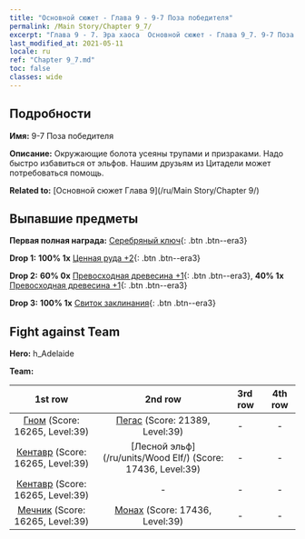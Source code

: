 ```yaml
---
title: "Основной сюжет - Глава 9 - 9-7 Поза победителя"
permalink: /Main Story/Chapter 9_7/
excerpt: "Глава 9 - 7. Эра хаоса  Основной сюжет - Глава 9_7. 9-7 Поза победителя"
last_modified_at: 2021-05-11
locale: ru
ref: "Chapter 9_7.md"
toc: false
classes: wide
---
```


## Подробности

 **Имя:** 9-7 Поза победителя

 **Описание:** Окружающие болота усеяны трупами и призраками. Надо быстро избавиться от эльфов. Нашим друзьям из Цитадели может потребоваться помощь.

 **Related to:** [Основной сюжет Глава 9](/ru/Main Story/Chapter 9/)

## Выпавшие предметы

 **Первая полная награда:** [Серебряный ключ](/ItemsRU/con_693/){: .btn .btn--era3}

 **Drop 1:** **100% 1x** [Ценная руда +2](/ItemsRU/mat_26/){: .btn .btn--era3}

 **Drop 2:** **60% 0x** [Превосходная древесина +1](/ItemsRU/mat_20/){: .btn .btn--era3}, **40% 1x** [Превосходная древесина +1](/ItemsRU/mat_20/){: .btn .btn--era3}

 **Drop 3:** **100% 1x** [Свиток заклинания](/ItemsRU/con_694/){: .btn .btn--era3}


## Fight against Team
 **Hero:** h_Adelaide

 **Team:**


  | 1st row | 2nd row | 3rd row | 4th row |
  |:----:|:----:|:----|:----:|
  | [Гном](/ru/units/Dwarf/) (Score: 16265, Level:39)  | [Пегас](/ru/units/Pegasus/) (Score: 21389, Level:39)  | - | - |
  | [Кентавр](/ru/units/Centaur/) (Score: 16265, Level:39)  | [Лесной эльф](/ru/units/Wood Elf/) (Score: 17436, Level:39)  | - | - |
  | [Кентавр](/ru/units/Centaur/) (Score: 16265, Level:39)  | - | - | - |
  | [Мечник](/ru/units/Swordsman/) (Score: 16265, Level:39)  | [Монах](/ru/units/Monk/) (Score: 17436, Level:39)  | - | - |


